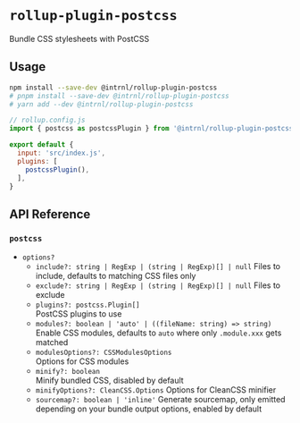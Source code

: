 # `rollup-plugin-postcss`

Bundle CSS stylesheets with PostCSS

## Usage

```sh
npm install --save-dev @intrnl/rollup-plugin-postcss
# pnpm install --save-dev @intrnl/rollup-plugin-postcss
# yarn add --dev @intrnl/rollup-plugin-postcss
```

```js
// rollup.config.js
import { postcss as postcssPlugin } from '@intrnl/rollup-plugin-postcss';

export default {
  input: 'src/index.js',
  plugins: [
    postcssPlugin(),
  ],
}
```

## API Reference

### `postcss`

- `options?`
  - `include?: string | RegExp | (string | RegExp)[] | null`
    Files to include, defaults to matching CSS files only
  - `exclude?: string | RegExp | (string | RegExp)[] | null`
    Files to exclude
  - `plugins?: postcss.Plugin[]`  
    PostCSS plugins to use
  - `modules?: boolean | 'auto' | ((fileName: string) => string)`  
    Enable CSS modules, defaults to `auto` where only `.module.xxx` gets matched
  - `modulesOptions?: CSSModulesOptions`  
    Options for CSS modules
  - `minify?: boolean`  
    Minify bundled CSS, disabled by default
  - `minifyOptions?: CleanCSS.Options`
    Options for CleanCSS minifier
  - `sourcemap?: boolean | 'inline'`
    Generate sourcemap, only emitted depending on your bundle output options,
    enabled by default
